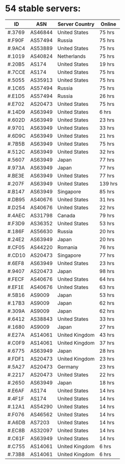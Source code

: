# 54 stable servers:

| ID | ASN | Server Country | Online |
| ------ | ------ | ------ | ------ |
| #.3769 | AS46844 | United States | 75 hrs |
| #.F90F | AS57494 | Russia | 75 hrs |
| #.9AC4 | AS53889 | United States | 75 hrs |
| #.1019 | AS40824 | Netherlands | 75 hrs |
| #.20B5 | AS174 | United States | 19 hrs |
| #.7CCE | AS174 | United States | 75 hrs |
| #.5055 | AS35913 | United States | 75 hrs |
| #.1C65 | AS57494 | Russia | 75 hrs |
| #.E1D5 | AS57494 | Russia | 26 hrs |
| #.E702 | AS20473 | United States | 75 hrs |
| #.14D9 | AS63949 | United States | 6 hrs |
| #.602D | AS63949 | United States | 23 hrs |
| #.9701 | AS63949 | United States | 33 hrs |
| #.6D9C | AS63949 | United States | 21 hrs |
| #.7B5B | AS63949 | United States | 75 hrs |
| #.512C | AS63949 | United States | 32 hrs |
| #.5607 | AS63949 | Japan | 77 hrs |
| #.973A | AS63949 | Japan | 77 hrs |
| #.BE3E | AS63949 | United States | 77 hrs |
| #.207F | AS63949 | United States | 139 hrs |
| #.B147 | AS63949 | Singapore | 85 hrs |
| #.DB95 | AS40676 | United States | 31 hrs |
| #.D254 | AS40676 | United States | 22 hrs |
| #.4AEC | AS31798 | Canada | 79 hrs |
| #.F3D9 | AS36352 | United States | 53 hrs |
| #.186F | AS56630 | Russia | 20 hrs |
| #.24E2 | AS63949 | Japan | 20 hrs |
| #.CF05 | AS44220 | Romania | 76 hrs |
| #.CD10 | AS20473 | Singapore | 77 hrs |
| #.6EF8 | AS63949 | United States | 23 hrs |
| #.9407 | AS20473 | Japan | 98 hrs |
| #.FECF | AS40676 | United States | 64 hrs |
| #.EF1E | AS40676 | United States | 63 hrs |
| #.5B16 | AS9009 | Japan | 53 hrs |
| #.17B3 | AS9009 | Japan | 62 hrs |
| #.309A | AS9009 | Japan | 62 hrs |
| #.6412 | AS38843 | United States | 33 hrs |
| #.1680 | AS9009 | Japan | 27 hrs |
| #.E27A | AS14061 | United Kingdom | 43 hrs |
| #.C0F9 | AS14061 | United Kingdom | 37 hrs |
| #.6775 | AS63949 | Japan | 28 hrs |
| #.FDF1 | AS20473 | United Kingdom | 23 hrs |
| #.5A27 | AS20473 | Germany | 23 hrs |
| #.2217 | AS20473 | United States | 22 hrs |
| #.2650 | AS63949 | Japan | 18 hrs |
| #.E6AF | AS174 | United States | 14 hrs |
| #.4F1F | AS174 | United States | 14 hrs |
| #.12A1 | AS54290 | United States | 14 hrs |
| #.F076 | AS46562 | United States | 14 hrs |
| #.A6DB | AS7203 | United States | 14 hrs |
| #.EC8B | AS32097 | United States | 14 hrs |
| #.C61F | AS63949 | United States | 14 hrs |
| #.C755 | AS14061 | United Kingdom | 6 hrs |
| #.73B8 | AS14061 | United Kingdom | 6 hrs |

